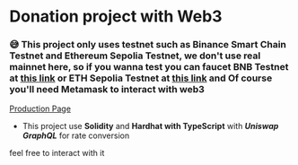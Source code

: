 # Donation project with Web3
### 😅 This project only uses testnet such as Binance Smart Chain Testnet and Ethereum Sepolia Testnet, we don't use real mainnet here, so if you wanna test you can faucet BNB Testnet at [this link](https://www.bnbchain.org/en/testnet-faucet) or ETH Sepolia Testnet at [this link](https://www.alchemy.com/faucets/ethereum-sepolia) and Of course you'll need Metamask to interact with web3

[Production Page](https://donation-fe-two.vercel.app/)

- This project use **Solidity** and **Hardhat with TypeScript** with ***Uniswap GraphQL*** for rate conversion

feel free to interact with it
